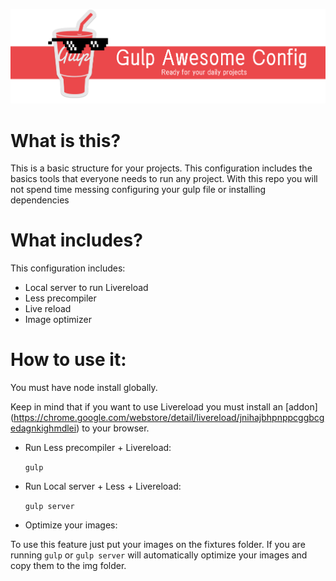 ![alt tag](https://github.com/adriancast/gulp-awesome-config/blob/master/img/demo.png)
# What is this?
This is a basic structure for your projects. This configuration includes the basics tools that everyone needs to run any project.
With this repo you will not spend time messing configuring your gulp file or installing dependencies

# What includes?

This configuration includes:
* Local server to run Livereload
* Less precompiler
* Live reload 
* Image optimizer

# How to use it:
You must have node install globally.


Keep in mind that if you want to use Livereload you must install an [addon] (https://chrome.google.com/webstore/detail/livereload/jnihajbhpnppcggbcgedagnkighmdlei) to your browser.

* Run Less precompiler + Livereload:

  `gulp`

* Run Local server + Less + Livereload:

  `gulp server`
  
* Optimize your images:

To use this feature just put your images on the fixtures folder. If you are running `gulp` or `gulp server` will automatically optimize your images and copy them to the img folder.
  
  

